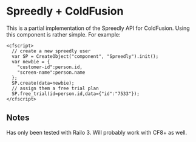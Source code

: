 Spreedly + ColdFusion
====

This is a partial implementation of the Spreedly API for ColdFusion. Using this component is rather simple. For example:

    <cfscript>
      // create a new spreedly user
      var SP = CreateObject("component", "Spreedly").init();
      var newbie = {
        "customer-id":person.id,
        "screen-name":person.name
      };
      SP.create(data=newbie);
      // assign them a free trial plan
      SP.free_trial(id=person.id,data={"id":"7533"});
    </cfscript>
    
Notes
---

Has only been tested with Railo 3. Will probably work with CF8+ as well.